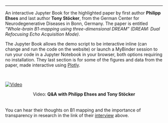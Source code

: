 *** 
An interactive Jupyter Book for the highlighted paper by first author **Philipp Ehses** and last author **Tony Stöcker**, 
from the German Center for Neurodegenerative Diseases in Bonn, Germany. The paper is 
entitled *“Whole-brain B1-mapping using three-dimensional DREAM” (DREAM: Dual Refocusing Echo Acquisition Mode)*.


The Jupyter Book allows the demo script to be interactive inline (can change and run the code on the website) 
or launch a MyBinder session to run your code in a Jupyter Notebook in your browser, both options requiring no installation. 
They last section is for some of the figures and data from the paper, made interactive using <a href="https://plotly.com/">Plotly</a>.

<br>

[![Video](http://img.youtube.com/vi/RzoqjuBFCUM/0.jpg)](https://www.youtube.com/watch?v=RzoqjuBFCUM)


<center> Video: <b>Q&amp;A with Philipp Ehses and Tony Stöcker</b></center> 
<br>
<br> 
You can hear their thoughts on B1 mapping and the importance of transparency in research in the link of their <a href="https://blog.ismrm.org/2019/10/11/qa-with-philipp-ehses-and-tony-stocker/">interview</a> above.
